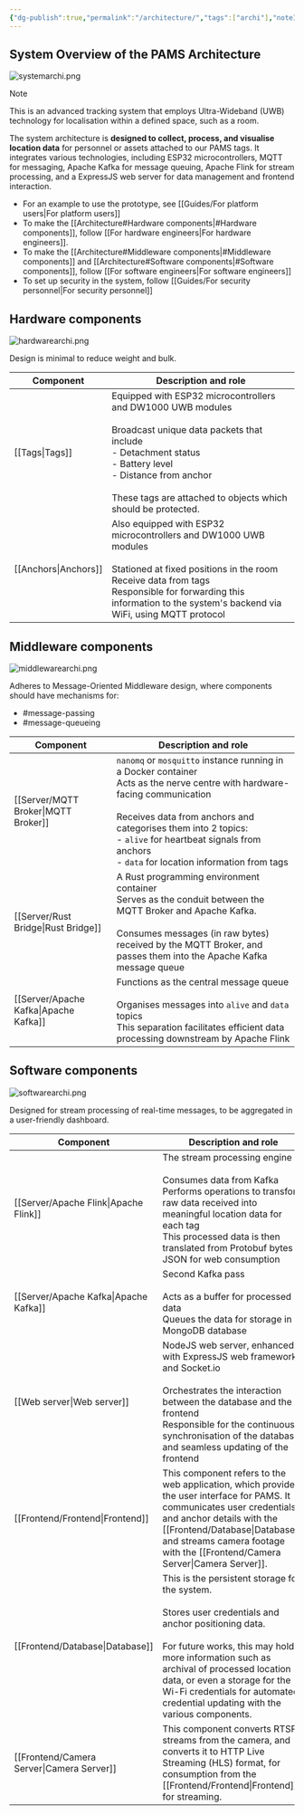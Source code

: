```yaml
---
{"dg-publish":true,"permalink":"/architecture/","tags":["archi"],"noteIcon":""}
---
```


## System Overview of the PAMS Architecture

![systemarchi.png](/img/user/Attachments/archi/systemarchi.png)

> [!note]
> This is an advanced tracking system that employs Ultra-Wideband (UWB) technology for localisation within a defined space, such as a room. 

The system architecture is **designed to collect, process, and visualise location data** for personnel or assets attached to our PAMS tags. It integrates various technologies, including ESP32 microcontrollers, MQTT for messaging, Apache Kafka for message queuing, Apache Flink for stream processing, and a ExpressJS web server for data management and frontend interaction.

- For an example to use the prototype, see [[Guides/For platform users\|For platform users]]
- To make the [[Architecture#Hardware components\|#Hardware components]], follow [[For hardware engineers\|For hardware engineers]].
- To make the [[Architecture#Middleware components\|#Middleware components]] and [[Architecture#Software components\|#Software components]], follow [[For software engineers\|For software engineers]]
- To set up security in the system, follow [[Guides/For security personnel\|For security personnel]]

## Hardware components

![hardwarearchi.png](/img/user/Attachments/archi/hardwarearchi.png)

Design is minimal to reduce weight and bulk.

| Component   | Description and role                                                                                                                                                                                                                                         |
| ----------- | ------------------------------------------------------------------------------------------------------------------------------------------------------------------------------------------------------------------------------------------------------------ |
| [[Tags\|Tags]]    | Equipped with ESP32 microcontrollers and DW1000 UWB modules<br><br>Broadcast unique data packets that include<br>  - Detachment status<br>  - Battery level<br>  - Distance from anchor<br><br>These tags are attached to objects which should be protected. |
| [[Anchors\|Anchors]] | Also equipped with ESP32 microcontrollers and DW1000 UWB modules<br><br>Stationed at fixed positions in the room<br>Receive data from tags<br>Responsible for forwarding this information to the system's backend via WiFi, using MQTT protocol              |

## Middleware components

![middlewarearchi.png](/img/user/Attachments/archi/middlewarearchi.png)

Adheres to Message-Oriented Middleware design, where components should have mechanisms for:

- #message-passing 
- #message-queueing

| Component        | Description and role                                                                                                                                                                                                                                                                               |
| ---------------- | -------------------------------------------------------------------------------------------------------------------------------------------------------------------------------------------------------------------------------------------------------------------------------------------------- |
| [[Server/MQTT Broker\|MQTT Broker]]  | `nanomq` or `mosquitto` instance running in a Docker container<br>Acts as the nerve centre with hardware-facing communication<br><br>Receives data from anchors and categorises them into 2 topics:<br>- `alive` for heartbeat signals from anchors<br>- `data` for location information from tags |
| [[Server/Rust Bridge\|Rust Bridge]]  | A Rust programming environment container<br>Serves as the conduit between the MQTT Broker and Apache Kafka.<br><br>Consumes messages (in raw bytes) received by the MQTT Broker, and passes them into the Apache Kafka message queue                                                               |
| [[Server/Apache Kafka\|Apache Kafka]] | Functions as the central message queue<br><br>Organises messages into `alive` and `data` topics<br>This separation facilitates efficient data processing downstream by Apache Flink                                                                                                                |

## Software components

![softwarearchi.png](/img/user/Attachments/archi/softwarearchi.png)

Designed for stream processing of real-time messages, to be aggregated in a user-friendly dashboard.

| Component         | Description and role                                                                                                                                                                                                                                                                                                       |
| ----------------- | -------------------------------------------------------------------------------------------------------------------------------------------------------------------------------------------------------------------------------------------------------------------------------------------------------------------------- |
| [[Server/Apache Flink\|Apache Flink]]  | The stream processing engine<br><br>Consumes data from Kafka<br>Performs operations to transform raw data received into meaningful location data for each tag<br>This processed data is then translated from Protobuf bytes to JSON for web consumption                                                                    |
| [[Server/Apache Kafka\|Apache Kafka]]  | Second Kafka pass<br><br>Acts as a buffer for processed data<br>Queues the data for storage in a MongoDB database                                                                                                                                                                                                          |
| [[Web server\|Web server]]    | NodeJS web server, enhanced with ExpressJS web framework and Socket.io<br><br>Orchestrates the interaction between the database and the frontend<br>Responsible for the continuous synchronisation of the database and seamless updating of the frontend                                                                   |
| [[Frontend/Frontend\|Frontend]]      | This component refers to the web application, which provides the user interface for PAMS. It communicates user credentials and anchor details with the [[Frontend/Database\|Database]], and streams camera footage with the [[Frontend/Camera Server\|Camera Server]].                                                                                                |
| [[Frontend/Database\|Database]]      | This is the persistent storage for the system.<br><br>Stores user credentials and anchor positioning data.<br><br>For future works, this may hold more information such as archival of processed location data, or even a storage for the Wi-Fi credentials for automated credential updating with the various components. |
| [[Frontend/Camera Server\|Camera Server]] | This component converts RTSP streams from the camera, and converts it to HTTP Live Streaming (HLS) format, for consumption from the [[Frontend/Frontend\|Frontend]] for streaming.                                                                                                                                                            |

